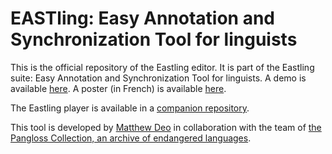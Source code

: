 # EASTling: Easy Annotation and Synchronization Tool for linguists

This is the official repository of the Eastling editor. It is part of the Eastling suite: Easy Annotation and Synchronization Tool for linguists.
A demo is available [here](https://lacito.vjf.cnrs.fr/test/pangloss/tools/eastling/demo/#/demo). A poster (in French) is available [here](https://hal.archives-ouvertes.fr/hal-01873903/document). 

The Eastling player is available in a [companion repository](https://github.com/CNRS-LACITO/eastlingplayer/).

This tool is developed by [Matthew Deo](https://github.com/m8nli9ht) in collaboration with the team of [the Pangloss Collection, an archive of endangered languages](https://pangloss.cnrs.fr/).
